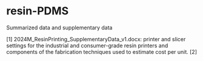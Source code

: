 # resin-PDMS
Summarized data and supplementary data

[1] 2024M_ResinPrinting_SupplementaryData_v1.docx: printer and slicer settings for the industrial and consumer-grade resin printers and components of the fabrication techniques used to estimate cost per unit.
[2] 
